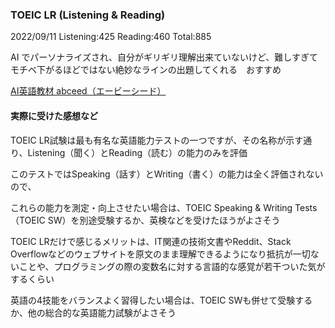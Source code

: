 ### TOEIC LR (Listening & Reading)

2022/09/11 Listening:425 Reading:460 Total:885

AI でパーソナライズされ、自分がギリギリ理解出来ていないけど、難しすぎてモチベ下がるほどではない絶妙なラインの出題してくれる　おすすめ

[AI英語教材 abceed（エービーシード）](https://www.abceed.com/)

#### 実際に受けた感想など

TOEIC LR試験は最も有名な英語能力テストの一つですが、その名称が示す通り、Listening（聞く）とReading（読む）の能力のみを評価

このテストではSpeaking（話す）とWriting（書く）の能力は全く評価されないので、

これらの能力を測定・向上させたい場合は、TOEIC Speaking & Writing Tests（TOEIC SW）を別途受験するか、英検などを受けたほうがよさそう

TOEIC LRだけで感じるメリットは、IT関連の技術文書やReddit、Stack Overflowなどのウェブサイトを原文のまま理解できるようになり抵抗が一切ないことや、プログラミングの際の変数名に対する言語的な感覚が若干ついた気がするくらい

英語の4技能をバランスよく習得したい場合は、TOEIC SWも併せて受験するか、他の総合的な英語能力試験がよさそう
